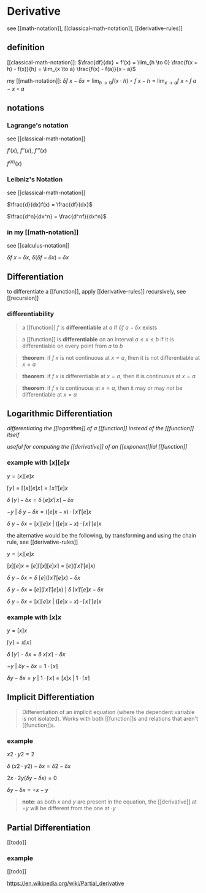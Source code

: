 # Derivative

see [[math-notation]], [[classical-math-notation]], [[derivative-rules]]

## definition

[[classical-math-notation]]: $\frac{df}{dx} = f'(x) = \lim_{h \to 0} \frac{f(x + h) - f(x)}{h} = \lim_{x \to a} \frac{f(x) - f(a)}{x - a}$

my [[math-notation]]: $\delta f\ x - \delta x = \lim_{h \to 0} f (x \cdot h) \circ f\ x - h = \lim_{x \to a} f\ x \circ f\ a - x \circ a$

## notations

### Lagrange's notation

see [[classical-math-notation]]

$f'(x)$, $f''(x)$, $f'''(x)$

$f^{(n)}(x)$

### Leibniz's Notation

see [[classical-math-notation]]

$\frac{d}{dx}f(x) = \frac{df}{dx}$

$\frac{d^n}{dx^n} = \frac{d^nf}{dx^n}$

### in my [[math-notation]]

see [[calculus-notation]]

$\delta f\ x - \delta x$, $\delta (\delta f - \delta x) - \delta x$

## Differentiation

to differentiate a [[function]], apply [[derivative-rules]] recursively, see [[recursion]]

### differentiability

> a [[function]] $f$ is **differentiable** at $a$ if $\delta f\ a - \delta x$ exists

> a [[function]] is **differentiable** on an interval $a \le x \le b$ if it is differentiable on every point from $a$ to $b$

> **theorem**: if $f\ x$ is not continuous at $x = a$, then it is not differentiable at $x = a$

> **theorem**: if $f\ x$ is differentiable at $x = a$, then it is continuous at $x = a$

> **theorem**: if $f\ x$ is continuous at $x = a$, then it may or may not be differentiable at $x = a$

## Logarithmic Differentiation

_differentiating the [[logarithm]] of a [[function]] instead of the [[function]] itself_

_useful for computing the [[derivative]] of an [[exponent]]ial [[function]]_

### example with $[x][e]x$

$y = [x][e]x$

$\lceil y \rceil = \lceil [x][e]x \rceil = \lceil x \rceil ' [e]x$

$\delta\ \lceil y \rceil - \delta x = \delta\ [e]x ' \lceil x \rceil - \delta x$

$-y\ |\ \delta\ y - \delta x = ([e]x - x) \cdot \lceil x \rceil ' [e]x$

$\delta\ y - \delta x = [x][e]x\ |\ ([e]x - x) \cdot \lceil x \rceil ' [e]x$

the alternative would be the following, by transforming and using the chain rule, see [[derivative-rules]]

$y = [x][e]x$

$[x][e]x = [e] \lceil [x][e]x \rceil = [e](\lceil x \rceil ' [e]x)$

$\delta\ y - \delta x = \delta\ [e](\lceil x \rceil ' [e]x) - \delta x$

$\delta\ y - \delta x = [e](\lceil x \rceil ' [e]x)\ |\ \delta\ \lceil x \rceil ' [e]x - \delta x$

$\delta\ y - \delta x = [x][e]x\ |\ ([e]x - x) \cdot \lceil x \rceil ' [e]x$

### example with $[x]x$

$y = [x]x$

$\lceil y \rceil = x \lceil x \rceil$

$\delta\ \lceil y \rceil - \delta x = \delta\ x \lceil x \rceil - \delta x$

$-y\ |\ \delta y - \delta x = 1 \cdot \lceil x \rceil$

$\delta y - \delta x = y\ |\ 1 \cdot \lceil x \rceil = [x]x\ |\ 1 \cdot \lceil x \rceil$

## Implicit Differentiation

> Differentiation of an implicit equation (where the dependent variable is not isolated). Works with both [[function]]s and relations that aren't [[function]]s.

### example

$x2 \cdot y2 = 2$

$\delta\ (x2 \cdot y2) - \delta x = \delta 2 - \delta x$

$2x \cdot 2y(\delta y - \delta x) = 0$

$\delta y - \delta x = \circ x - y$

> **note**: as both $x$ and $y$ are present in the equation, the [[derivative]] at $\circ y$ will be different from the one at $\cdot y$

## Partial Differentiation

[[todo]]

### example

[[todo]]

<https://en.wikipedia.org/wiki/Partial_derivative>
